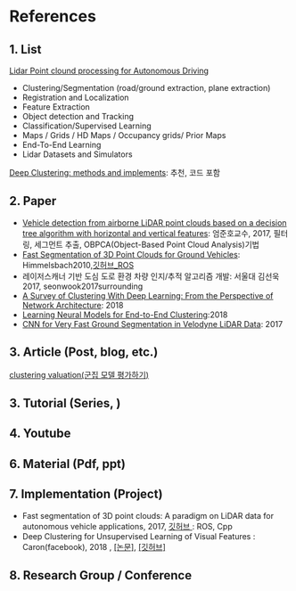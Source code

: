 # References

## 1. List

[Lidar Point clound processing for Autonomous Driving](https://github.com/beedotkiran/Lidar_For_AD_references)

* Clustering/Segmentation \(road/ground extraction, plane extraction\)
* Registration and Localization
* Feature Extraction
* Object detection and Tracking
* Classification/Supervised Learning
* Maps / Grids / HD Maps / Occupancy grids/ Prior Maps
* End-To-End Learning
* Lidar Datasets and Simulators

[Deep Clustering: methods and implements](https://github.com/zhoushengisnoob/DeepClustering): 추천, 코드 포함

## 2. Paper

* [Vehicle detection from airborne LiDAR point clouds based on a decision tree algorithm with horizontal and vertical features](https://www.tandfonline.com/doi/abs/10.1080/2150704X.2016.1278310?journalCode=trsl20): 엄준호교수, 2017, 필터링, 세그먼트 추출, OBPCA\(Object-Based Point Cloud Analysis\)기법
* [Fast Segmentation of 3D Point Clouds for Ground Vehicles](https://ieeexplore.ieee.org/stamp/stamp.jsp?arnumber=5548059): Himmelsbach2010,[깃허브\_ROS](https://github.com/lorenwel/linefit_ground_segmentation)
* 레이저스캐너 기반 도심 도로 환경 차량 인지/추적 알고리즘 개발: 서울대 김선욱 2017, seonwook2017surrounding
* [A Survey of Clustering With Deep Learning: From the Perspective of Network Architecture](https://www.semanticscholar.org/paper/A-Survey-of-Clustering-With-Deep-Learning%3A-From-the-Min-Guo/d9e9ef4c91134a90704f2fe0722fbec8995734ab): 2018
* [Learning Neural Models for End-to-End Clustering](https://www.semanticscholar.org/paper/Learning-Neural-Models-for-End-to-End-Clustering-Meier-Elezi/54a9ed950458f4b7e348fa78a718657c8d3d0e05):2018
* [CNN for Very Fast Ground Segmentation in Velodyne LiDAR Data](https://arxiv.org/pdf/1709.02128.pdf): 2017

## 3. Article \(Post, blog, etc.\)

[clustering valuation\(군집 모델 평가하기\)](http://woolulu.tistory.com/50)

## 3. Tutorial \(Series, \)

## 4. Youtube

## 6. Material \(Pdf, ppt\)

## 7. Implementation \(Project\)

* Fast segmentation of 3D point clouds: A paradigm on LiDAR data for autonomous vehicle applications, 2017, [깃허브 ](https://github.com/VincentCheungM/Run_based_segmentation) : ROS, Cpp
* Deep Clustering for Unsupervised Learning of Visual Features : Caron\(facebook\), 2018 , [\[논문\]](https://arxiv.org/abs/1807.05520), [\[깃허브\]](https://github.com/facebookresearch/deepcluster)

## 8. Research Group / Conference

